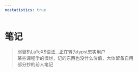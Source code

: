 ```yaml
---
nostatistics: true
---
```



# 笔记

> 弱智$\LaTeX$语法...正在转为typst忠实用户  
> 某些课程学的很烂，记的东西也没什么价值，大体留备自用  
> 部分抄的前人笔记  
